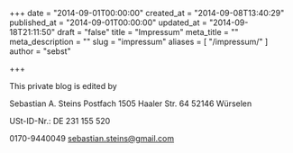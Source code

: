 +++
date = "2014-09-01T00:00:00"
created_at = "2014-09-08T13:40:29"
published_at = "2014-09-01T00:00:00"
updated_at = "2014-09-18T21:11:50"
draft = "false"
title = "Impressum"
meta_title = ""
meta_description = ""
slug = "impressum"
aliases = [ "/impressum/" ]
author = "sebst"

+++

This private blog is edited by

Sebastian A. Steins
Postfach 1505
Haaler Str. 64
52146 Würselen

USt-ID-Nr.: DE 231 155 520

0170-9440049
sebastian.steins@gmail.com

